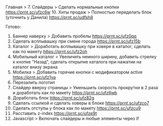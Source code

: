Главная > 
7. Слайдеры > Сделать нормальные кнопки https://prnt.sc/ufzc6w
10. Хиты продаж > Полностью переделать блок (уточнить у Данила) https://prnt.sc/udfsh8

Готово:
1. Баннер наверху > Добавить пробелы https://prnt.sc/ufz0qq
2. Сделать всплывашку при смене города https://prnt.sc/ufz15b
3. Каталог > Доработать всплывашку при ховере в каталог, сделать как по макету https://prnt.sc/ufz2oh
4. Мобильный каталог > Увеличить немного ширину, добавить стрелку к кнопке "Назад", сделать открытие каталога при нажатии на каталог внизу экрана
5. Мобилка > Добавить горячие кнопки с модификатором active https://prnt.sc/ufz1ya 
6. Перезалить логотип
8. Слайдер вверху страницы > Уменьшить скорость прокрутки в 2 раза и доработать как по макету https://prnt.sc/ufz6wb
9.  Доработать блок https://prnt.sc/ufz82g
11. Сделать ссылкой и сделать ховеры в блоке https://prnt.sc/ufzco7
12. Сделать отступы у блока как по макету https://prnt.sc/ufzcu9
13. Расставить z-index https://prnt.sc/ufze9t
14. Javascript > Включать слайдеры и любые элементы через if